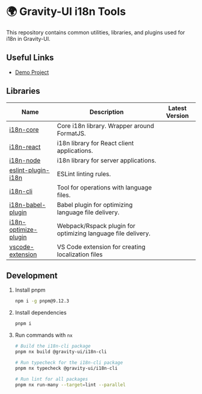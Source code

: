 # 🌍 Gravity-UI i18n Tools

This repository contains common utilities, libraries, and plugins used for i18n in Gravity-UI.

## Useful Links

- [Demo Project](./example/README.md)

## Libraries

| Name                                                    | Description                                                         | Latest Version                                                |
|-------------------------------------------------------------|------------------------------------------------------------------|----------------------------------------------------------------|
| [i18n-core](./packages/i18n-core/README.md)                 | Core i18n library. Wrapper around FormatJS.                  |  |
| [i18n-react](./packages/i18n-react/README.md)               | i18n library for React client applications.              |  |
| [i18n-node](./packages/i18n-node/README.md)                 | i18n library for server applications.                        |  |
| [eslint-plugin-i18n](./packages/eslint-plugin-i18n/README.md) | ESLint linting rules.                                       |  |
| [i18n-cli](./packages/i18n-cli/README.md)                   | Tool for operations with language files.                   |  |
| [i18n-babel-plugin](./packages/i18n-babel-plugin/README.md) | Babel plugin for optimizing language file delivery.           |  |
| [i18n-optimize-plugin](./packages/i18n-optimize-plugin/README.md) | Webpack/Rspack plugin for optimizing language file delivery. |  |
| [vscode-extension](./packages/vscode-extension/README.md) | VS Code extension for creating localization files | |

## Development

1. Install pnpm

    ```bash
    npm i -g pnpm@9.12.3
    ```

1. Install dependencies

    ```bash
    pnpm i
    ```

1. Run commands with `nx` 

    ```bash
    # Build the i18n-cli package
    pnpm nx build @gravity-ui/i18n-cli

    # Run typecheck for the i18n-cli package
    pnpm nx typecheck @gravity-ui/i18n-cli

    # Run lint for all packages
    pnpm nx run-many --target=lint --parallel
    ```
